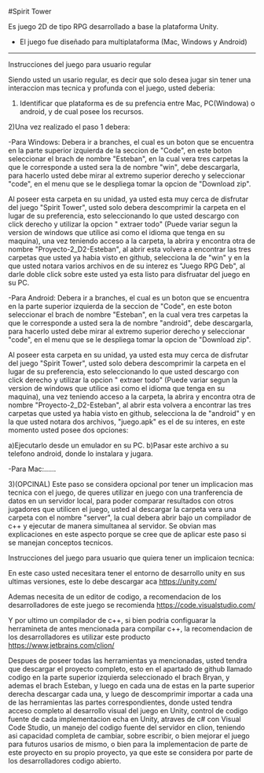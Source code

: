 #Spirit Tower 

Es juego 2D de tipo RPG desarrollado a base la plataforma Unity.

* El juego fue diseñado para multiplataforma (Mac, Windows y Android)

****************************************************************


Instrucciones del juego para usuario regular

Siendo usted un usario regular, es decir que solo desea jugar sin tener una 
interaccion mas tecnica y profunda con el juego, usted deberia:

1) Identificar que plataforma es de su prefencia entre Mac, PC(Windowa) o android, 
y de cual posee los recursos.

2)Una vez realizado el paso 1 debera:

-Para Windows: Debera ir a branches, el cual es un boton que se encuentra en la parte
superior izquierda de la seccion de "Code", en este boton seleccionar el brach de 
nombre "Esteban", en la cual vera tres carpetas la que le corresponde a usted sera la
de nombre "win", debe descargarla, para hacerlo usted debe mirar al extremo superior 
derecho y seleccionar "code", en el menu que se le despliega tomar la opcion de 
"Download zip".

Al poseer esta carpeta en su unidad, ya usted esta muy cerca de disfrutar del juego 
"Spirit Tower", usted solo debera descomprimir la carpeta en el lugar de su preferencia, 
esto seleccionando lo que usted descargo con click derecho y utilizar la opcion " extraer
todo" (Puede variar segun la version de windows que utilice asi como el idioma que tenga 
en su maquina), una vez teniendo acceso a la carpeta, la abrira y encontra otra de nombre
"Proyecto-2_D2-Esteban", al abrir esta volvera a encontrar las tres carpetas que usted ya 
habia visto en github, selecciona la de "win" y en la que usted notara varios archivos
en de su interez es "Juego RPG Deb", al darle doble click sobre este usted ya esta listo
para disfruatar del juego en su PC.

-Para Android: Debera ir a branches, el cual es un boton que se encuentra en la parte
superior izquierda de la seccion de "Code", en este boton seleccionar el brach de 
nombre "Esteban", en la cual vera tres carpetas la que le corresponde a usted sera la
de nombre "android", debe descargarla, para hacerlo usted debe mirar al extremo superior 
derecho y seleccionar "code", en el menu que se le despliega tomar la opcion de 
"Download zip".

Al poseer esta carpeta en su unidad, ya usted esta muy cerca de disfrutar del juego 
"Spirit Tower", usted solo debera descomprimir la carpeta en el lugar de su preferencia, 
esto seleccionando lo que usted descargo con click derecho y utilizar la opcion " extraer
todo" (Puede variar segun la version de windows que utilice asi como el idioma que tenga 
en su maquina), una vez teniendo acceso a la carpeta, la abrira y encontra otra de nombre
"Proyecto-2_D2-Esteban", al abrir esta volvera a encontrar las tres carpetas que usted ya 
habia visto en github, selecciona la de "android" y en la que usted notara dos archivos, 
"juego.apk" es el de su interes, en este momento usted posee dos opciones:

a)Ejecutarlo desde un emulador en su PC.
b)Pasar este archivo a su telefono android, donde lo instalara y jugara.

-Para Mac:......

3)(OPCINAL) Este paso se considera opcional por tener un implicacion mas tecnica con el 
juego, de queres utilizar en juego con una tranferencia de datos en un servidor local, 
para poder comparar resultados con otros jugadores que utilicen el juego, usted al 
descargar la carpeta vera una carpeta con el nombre "server", la cual debera abrir
bajo un compilador de c++ y ejecutar de manera simultanea al servidor. Se obvian 
mas explicaciones en este aspecto porque se cree que de aplicar este paso si se manejan
conceptos tecnicos.


Instrucciones del juego para usuario que quiera tener un implicaion tecnica:

En este caso usted necesitara tener el entorno de desarrollo unity en sus 
ultimas versiones, este lo debe descargar aca https://unity.com/

Ademas necesita de un editor de codigo, a recomendacion de los desarrolladores
de este juego se recomienda https://code.visualstudio.com/

Y por ultimo un compilador de c++, si bien podria configuarar la herramineta de 
antes mencionada para compilar c++, la recomendacion de los desarrolladores es 
utilizar este producto https://www.jetbrains.com/clion/


Despues de poseer todas las herramientas ya mencionadas, usted tendra que descargar 
el proyecto completo, esto en el apartado de github llamado codigo en la parte superior 
izquierda seleccionado el brach Bryan, y ademas el brach Esteban, y luego en cada una 
de estas en la parte superior derecha descargar cada una, y luego de descomprimir
importar a cada una de las herramientas las partes correspondientes, donde usted tendra
acceso completo al desarrollo visual del juego en Unity, control de codigo fuente de cada
implementacion echa en Unity, atraves de c# con Visual Code Studio, un manejo del codigo
fuente del servidor en clion, teniendo asi capacidad completa de cambiar, sobre escribir, 
o bien mejorar el juego para futuros usarios de mismo, o bien para la implementacion
de parte de este proyecto en su propio proyecto, ya que este se considera por parte de 
los desarrolladores codigo abierto.
